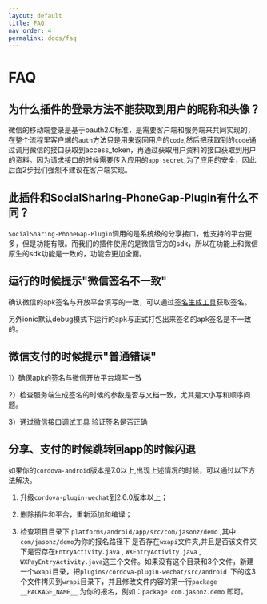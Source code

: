 ```yaml
---
layout: default
title: FAQ
nav_order: 4
permalink: docs/faq
---
```




# FAQ

## 为什么插件的登录方法不能获取到用户的昵称和头像？

微信的移动端登录是基于oauth2.0标准，是需要客户端和服务端来共同实现的，在整个流程里客户端的`auth`方法只是用来返回用户的`code`,然后把获取到的`code`通过调用微信的接口获取到access_token，再通过获取用户资料的接口获取到用户的资料。因为请求接口的时候需要传入应用的`app secret`,为了应用的安全，因此后面2步我们强烈不建议在客户端实现。



## 此插件和SocialSharing-PhoneGap-Plugin有什么不同？

`SocialSharing-PhoneGap-Plugin`调用的是系统级的分享接口，他支持的平台更多，但是功能有限。而我们的插件使用的是微信官方的sdk，所以在功能上和微信原生的sdk功能是一致的，功能会更加全面。



## 运行的时候提示"微信签名不一致"

确认微信的apk签名与开放平台填写的一致，可以通过[签名生成工具](https://res.wx.qq.com/open/zh_CN/htmledition/res/dev/download/sdk/Gen_Signature_Android2.apk)获取签名。

另外ionic默认debug模式下运行的apk与正式打包出来签名的apk签名是不一致的。



## 微信支付的时候提示"普通错误"

1）确保apk的签名与微信开放平台填写一致

2）检查服务端生成签名的时候的参数是否与文档一致，尤其是大小写和顺序问题。

3）通过[微信接口调试工具](https://pay.weixin.qq.com/wiki/tools/signverify/) 验证签名是否正确



## 分享、支付的时候跳转回app的时候闪退

如果你的`cordova-android`版本是7.0以上,出现上述情况的时候，可以通过以下方法解决。

1. 升级`cordova-plugin-wechat`到2.6.0版本以上；

2. 删除插件和平台，重新添加和编译；

3. 检查项目目录下    `platforms/android/app/src/com/jasonz/demo` ,其中`com/jasonz/demo`为你的报名路径下 是否存在`wxapi`文件夹,并且是否该文件夹下是否存在`EntryActivity.java` , `WXEntryActivity.java` , `WXPayEntryActivity.java`这三个文件。如果没有这个目录和3个文件，新建一个`wxapi`目录，把`plugins/cordova-plugin-wechat/src/android `下的这3个文件拷贝到`wrapi`目录下，并且修改文件内容的第一行`package __PACKAGE_NAME__` 为你的报名，例如：`package com.jasonz.demo` 即可。 

   

